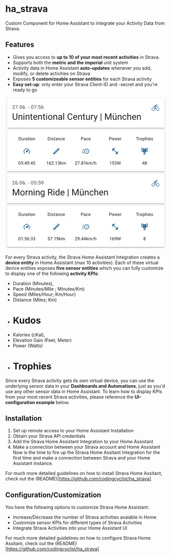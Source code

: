 # ha_strava
Custom Component for Home Assistant to integrate your Activity Data from Strava.


## Features
* Gives you access to **up to 10 of your most recent activities** in Strava. 
* Supports both the **metric and the imperial** unit system
* Activity data in Home Assistant **auto-updates** whenever you add, modify, or delete activities on Strava
* Exposes **5 customizeable sensor entities** for each Strava activity
* **Easy set-up**: only enter your Strava Client-ID and -secret and you're ready to go

![](sensor_overview.png)

For every Strava activity, the Strava Home Assistant Integration creates a **device entity** in Home Assistant (max 10 activities). Each of these virtual device entities exposes **five sensor entities** which you can fully customize to display one of the following **activity KPIs**:
* Duration (Minutes),
* Pace (Minutes/Mile ; Minutes/Km)
* Speed (Miles/Hour; Km/Hour)
* Distance (Miles; Km)
* # Kudos
* Kalories (cKal),
* Elevation Gain (Feet, Meter)
* Power (Watts)
* # Trophies

Since every Strava activity gets its own virtual device, you can use the underlying sensor data in your **Dashboards and Automations**, just as you'd use any other sensor data in Home Assistant. To learn how to display KPIs from your most recent Strava activities, please reference the **UI-configuration example** below.

## Installation
1. Set up remote access to your Home Assistant Installation
2. Obtain your Strava API credentials
3. Add the Strava Home Assistant Integration to your Home Assistant 
4. Make a connection between your Strava account and Home Assistant
Now is the time to fire up the Strava Home Assitant Integration for the first time and make a connection between Strava and your Home Assistant Instance. 

For much more detailed guidelines on how to install Strava Home Assitant, check out the (README)[https://github.com/codingcyclist/ha_strava]

## Configuration/Customization
You have the following options to customize Strava Home Assistant:
- Increase/Decrease the number of Strava activities avaiable in Home
- Customize sensor KPIs for different types of Strava Activities
- Integrate Strava Activities into your Home Assistant UI

For much more detailed guidelines on how to configure Strava Home Assitant, check out the (README)[https://github.com/codingcyclist/ha_strava]
